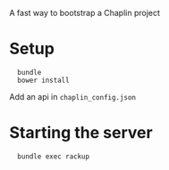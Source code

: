 A fast way to bootstrap a Chaplin project

Setup
===

```
  bundle
  bower install
```

Add an api in `chaplin_config.json`

Starting the server
===

```
  bundle exec rackup
```
